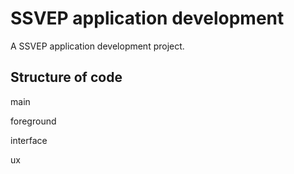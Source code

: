 # SSVEP application development

A SSVEP application development project.

## Structure of code
main

foreground

interface

ux
